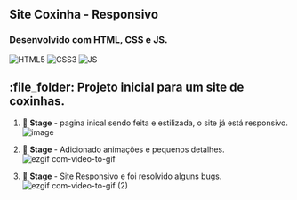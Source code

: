 ## Site Coxinha - Responsivo

### Desenvolvido com HTML, CSS e JS.
<div style="display: inline_block" >
    <img aling="center" alt="HTML5" src="https://img.shields.io/badge/HTML5-E34F26?style=for-the-badge&logo=html5&logoColor=white" />
    <img aling="center" alt="CSS3" src="https://img.shields.io/badge/CSS3-1572B6?style=for-the-badge&logo=css3&logoColor=white" />
    <img aling="center" alt="JS" src="https://img.shields.io/badge/JavaScript-F7DF1E?style=for-the-badge&logo=javascript&logoColor=black" />

</div>

<h2> :file_folder: Projeto inicial para um site de coxinhas.</h2>


1.  :pushpin: **Stage** - pagina inical sendo feita e estilizada, o site já está responsivo.
![image](https://github.com/Simbyonte333/Projeto-Coxinha/assets/101475958/8c4c7782-7f2d-43d3-a80f-1e1e30324acd)


2. 📌 **Stage** -  Adicionado animações e pequenos detalhes.
![ezgif com-video-to-gif](https://github.com/Simbyonte333/Projeto-Coxinha/assets/101475958/1fab4306-e489-45f0-ac74-04f915a7b5b4)

3. 📌 **Stage** -  Site Responsivo e foi resolvido alguns bugs. 
![ezgif com-video-to-gif (2)](https://github.com/Simbyonte333/Projeto-Coxinha/assets/101475958/772b026c-9d92-499f-8311-a885072632ac)



